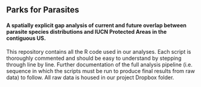 ## Parks for Parasites

#### A spatially explicit gap analysis of current and future overlap between parasite species distributions and IUCN Protected Areas in the contiguous US.


This repository contains all the R code used in our analyses. Each script is thoroughly commented and should be easy to understand by stepping through line by line. Further documentation of the full analysis pipeline (i.e. sequence in which the scripts must be run to produce final results from raw data) to follow. All raw data is housed in our project Dropbox folder. 



